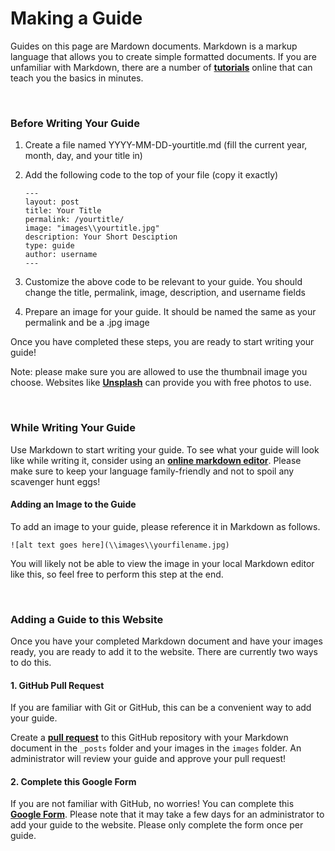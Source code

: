 # Making a Guide

Guides on this page are Mardown documents. Markdown is a markup language that allows you to create simple formatted documents. If you are unfamiliar with Markdown, there are a number of [**tutorials**](https://www.markdownguide.org) online that can teach you the basics in minutes.

<br>

### Before Writing Your Guide

1. Create a file named YYYY-MM-DD-yourtitle.md (fill the current year, month, day, and your title in)
2. Add the following code to the top of your file (copy it exactly)

    ```
    ---
    layout: post
    title: Your Title
    permalink: /yourtitle/
    image: "images\\yourtitle.jpg"
    description: Your Short Desciption
    type: guide
    author: username
    ---
    ```
3. Customize the above code to be relevant to your guide. You should change the title, permalink, image, description, and username fields

4. Prepare an image for your guide. It should be named the same as your permalink and be a .jpg image

Once you have completed these steps, you are ready to start writing your guide! 

Note: please make sure you are allowed to use the thumbnail image you choose. Websites like [**Unsplash**](https://unsplash.com) can provide you with free photos to use. 

<br>

### While Writing Your Guide
Use Markdown to start writing your guide. To see what your guide will look like while writing it, consider using an [**online markdown editor**](https://dillinger.io). Please make sure to keep your language family-friendly and not to spoil any scavenger hunt eggs!

#### Adding an Image to the Guide
To add an image to your guide, please reference it in Markdown as follows. 

`![alt text goes here](\\images\\yourfilename.jpg)`

You will likely not be able to view the image in your local Markdown editor like this, so feel free to perform this step at the end.



<br>

### Adding a Guide to this Website
Once you have your completed Markdown document and have your images ready, you are ready to add it to the website. There are currently two ways to do this.

#### 1. GitHub Pull Request

If you are familiar with Git or GitHub, this can be a convenient way to add your guide. 

Create a [**pull request**](https://docs.github.com/en/pull-requests/collaborating-with-pull-requests/proposing-changes-to-your-work-with-pull-requests/creating-a-pull-request) to this GitHub repository with your Markdown document in the `_posts` folder and your images in the `images` folder. An administrator will review your guide and approve your pull request!

#### 2. Complete this Google Form

If you are not familiar with GitHub, no worries! You can complete this [**Google Form**](https://forms.gle/Xxr6Y6NvGG5kBcHcA). Please note that it may take a few days for an administrator to add your guide to the website. Please only complete the form once per guide.

